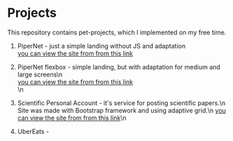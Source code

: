 # Projects
This repository contains pet-projects, which I implemented on my free time.

1. PiperNet - just a simple landing without JS and adaptation  
[you can view the site from from this link](https://super-churros-35626f.netlify.app/)  
2. PiperNet flexbox - simple landing, but with adaptation for medium and large screens\n  
[you can view the site from from this link](https://unrivaled-scone-000c11.netlify.app/)  
\n
3. Scientific Personal Account - it's service for posting scientific papers.\n
Site was made with Bootstrap framework and using adaptive grid.\n
[you can view the site from from this link](https://majestic-seahorse-ac68cb.netlify.app/)\n

4. UberEats - 

